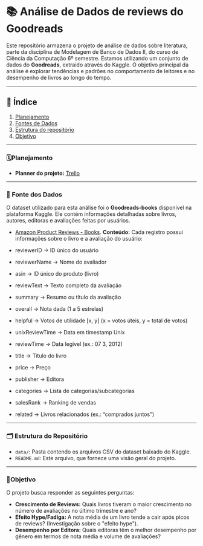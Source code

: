 # 📚 Análise de Dados de reviews do Goodreads

Este repositório armazena o projeto de análise de dados sobre literatura, parte da disciplina de Modelagem de Banco de Dados II, do curso de Ciência da Computação 6º semestre.
Estamos utilizando um conjunto de dados do **Goodreads**, extraido através do Kaggle. O objetivo principal da análise é explorar tendências e padrões no comportamento de leitores e no desempenho de livros ao longo do tempo.

---

## 📖 Índice

1.  [Planejamento](#️-planejamento)
2.  [Fontes de Dados](#-fontes-de-dados)
3.  [Estrutura do repositório](#-estrutura-do-repositório)
4.  [Objetivo](#-objetivo)
   
---

### 🗓️Planejamento

* **Planner do projeto:** [Trello](https://trello.com/b/glsrUTGu)
---

### 🔗 Fonte dos Dados

O dataset utilizado para esta análise foi o **Goodreads-books** disponível na plataforma Kaggle. Ele contém informações detalhadas sobre livros, autores, editoras e avaliações feitas por usuários.
  
* [Amazon Product Reviews - Books](https://cseweb.ucsd.edu/~jmcauley/datasets.html).
 **Conteúdo:** Cada registro possui informações sobre o livro e a avaliação do usuário:
  
* reviewerID → ID único do usuário
* reviewerName → Nome do avaliador
* asin → ID único do produto (livro)
* reviewText → Texto completo da avaliação
* summary → Resumo ou título da avaliação
* overall → Nota dada (1 a 5 estrelas)
* helpful → Votos de utilidade [x, y] (x = votos úteis, y = total de votos)
* unixReviewTime → Data em timestamp Unix
* reviewTime → Data legível (ex.: 07 3, 2012)
* title → Título do livro
* price → Preço
* publisher → Editora
* categories → Lista de categorias/subcategorias
* salesRank → Ranking de vendas
* related → Livros relacionados (ex.: “comprados juntos”)

---

### 🗂️ Estrutura do Repositório

* `data/`: Pasta contendo os arquivos CSV do dataset baixado do Kaggle.
* `README.md`: Este arquivo, que fornece uma visão geral do projeto.

---

### 📍Objetivo
O projeto busca responder as seguintes perguntas:
*  **Crescimento de Reviews:** Quais livros tiveram o maior crescimento no número de avaliações no último trimestre e ano?
*  **Efeito Hype/Fadiga:** A nota média de um livro tende a cair após picos de reviews? (Investigação sobre o "efeito hype").
*  **Desempenho por Editora:** Quais editoras têm o melhor desempenho por gênero em termos de nota média e volume de avaliações?
